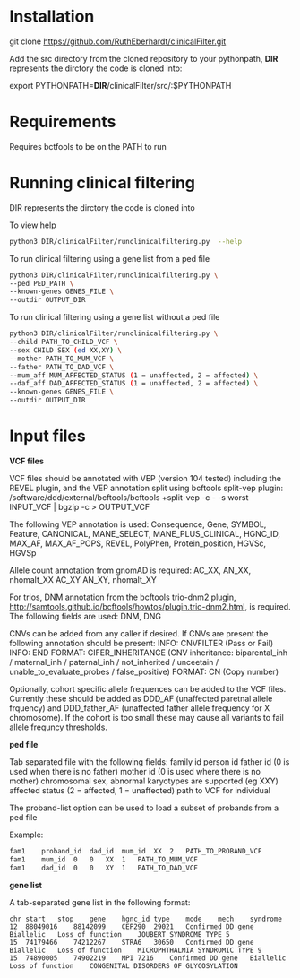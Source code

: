 # Installation

git clone https://github.com/RuthEberhardt/clinicalFilter.git

Add the src directory from the cloned repository to your pythonpath, **DIR** represents the dirctory the code is cloned into:

export PYTHONPATH=**DIR**/clinicalFilter/src/:$PYTHONPATH

# Requirements

Requires bctfools to be on the PATH to run

# Running clinical filtering

DIR represents the dirctory the code is cloned into

To view help
```sh
python3 DIR/clinicalFilter/runclinicalfiltering.py  --help
```

To run clinical filtering using a gene list from a ped file
```sh
python3 DIR/clinicalFilter/runclinicalfiltering.py \
--ped PED_PATH \
--known-genes GENES_FILE \
--outdir OUTPUT_DIR 
```

To run clinical filtering using a gene list without a ped file
```sh
python3 DIR/clinicalFilter/runclinicalfiltering.py \
--child PATH_TO_CHILD_VCF \
--sex CHILD SEX (ed XX,XY) \
--mother PATH_TO_MUM_VCF \
--father PATH_TO_DAD_VCF \
--mum_aff MUM_AFFECTED_STATUS (1 = unaffected, 2 = affected) \
--daf_aff DAD_AFFECTED_STATUS (1 = unaffected, 2 = affected) \
--known-genes GENES_FILE \
--outdir OUTPUT_DIR 
```

# Input files

**VCF files**

VCF files should be annotated with VEP (version 104 tested) including the REVEL plugin, and the VEP annotation split using bcftools split-vep plugin:
/software/ddd/external/bcftools/bcftools +split-vep -c - -s worst INPUT_VCF | bgzip -c > OUTPUT_VCF

The following VEP annotation is used:
Consequence, Gene, SYMBOL, Feature, CANONICAL, MANE_SELECT, MANE_PLUS_CLINICAL, HGNC_ID, MAX_AF, MAX_AF_POPS, REVEL, PolyPhen, Protein_position, HGVSc, HGVSp

Allele count annotation from gnomAD is required:
AC_XX, AN_XX, nhomalt_XX AC_XY AN_XY, nhomalt_XY

For trios, DNM annotation from the bcftools trio-dnm2 plugin, http://samtools.github.io/bcftools/howtos/plugin.trio-dnm2.html, is required. The following fields are used:
DNM, DNG

CNVs can be added from any caller if desired. If CNVs are present the following annotation should be present:
INFO: CNVFILTER (Pass or Fail)
INFO: END
FORMAT: CIFER_INHERITANCE (CNV inheritance: biparental_inh / maternal_inh / paternal_inh / not_inherited / unceetain / unable_to_evaluate_probes / false_positive)
FORMAT: CN (Copy number)

Optionally, cohort specific allele frequences can be added to the VCF files. Currently these should be added as DDD_AF (unaffected paretnal allele frquency) and DDD_father_AF (unaffected father allele frequency for X chromosome). If the cohort is too small these may cause all variants to fail allele frequncy thresholds.

**ped file**

Tab separated file with the following fields:
family id
person id
father id (0 is used when there is no father)
mother id (0 is used where there is no mother)
chromosomal sex, abnormal karyotypes are supported (eg XXY)
affected status (2 = affected, 1 = unaffected)
path to VCF for individual

The proband-list option can be used to load a subset of probands from a ped file

Example:
```sh
fam1	proband_id	dad_id	mum_id	XX	2	PATH_TO_PROBAND_VCF
fam1	mum_id	0	0	XX	1	PATH_TO_MUM_VCF
fam1	dad_id	0	0	XY	1	PATH_TO_DAD_VCF
```

**gene list** 

A tab-separated gene list in the following format:

```
chr	start	stop	gene	hgnc_id	type	mode	mech	syndrome
12	88049016	88142099	CEP290	29021	Confirmed DD gene	Biallelic	Loss of function	JOUBERT SYNDROME TYPE 5
15	74179466	74212267	STRA6	30650	Confirmed DD gene	Biallelic	Loss of function	MICROPHTHALMIA SYNDROMIC TYPE 9
15	74890005	74902219	MPI	7216	Confirmed DD gene	Biallelic	Loss of function	CONGENITAL DISORDERS OF GLYCOSYLATION
```
